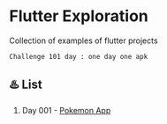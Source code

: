 # Flutter Exploration

Collection of examples of flutter projects

```text
Challenge 101 day : one day one apk
```

## :hotsprings: List

1. Day 001 - [Pokemon App](pokemon_app)
